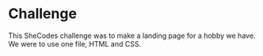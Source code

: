 # Challenge
This SheCodes challenge was to make a landing page for a hobby we have. We were to use one file, HTML and CSS.

